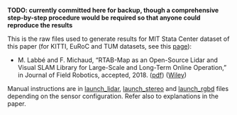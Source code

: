 
**TODO: currently committed here for backup, though a comprehensive step-by-step procedure would be required so that anyone could reproduce the results**

This is the raw files used to generate results for MIT Stata Center dataset of this paper (for KITTI, EuRoC and TUM datasets, see this [page](https://github.com/introlab/rtabmap/blob/docker/jfr2018)):
 * M. Labbé and F. Michaud, “RTAB-Map as an Open-Source Lidar and Visual SLAM Library for Large-Scale and Long-Term Online Operation,” in Journal of Field Robotics, accepted, 2018. ([pdf](https://introlab.3it.usherbrooke.ca/mediawiki-introlab/images/7/7a/Labbe18JFR_preprint.pdf)) ([Wiley](https://doi.org/10.1002/rob.21831))

Manual instructions are in [launch_lidar](https://github.com/introlab/rtabmap_ros/blob/master/launch/jfr2018/launch_lidar), [launch_stereo](https://github.com/introlab/rtabmap_ros/blob/master/launch/jfr2018/launch_stereo) and [launch_rgbd](https://github.com/introlab/rtabmap_ros/blob/master/launch/jfr2018/launch_rgbd) files depending on the sensor configuration. Refer also to explanations in the paper.

